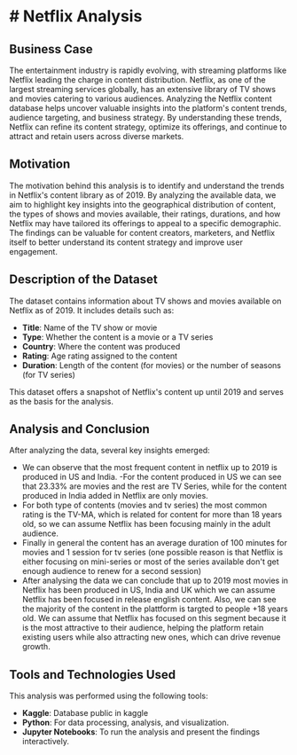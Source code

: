 # # Netflix Analysis

## Business Case

The entertainment industry is rapidly evolving, with streaming platforms like Netflix leading the charge in content distribution. Netflix, as one of the largest streaming services globally, has an extensive library of TV shows and movies catering to various audiences. Analyzing the Netflix content database helps uncover valuable insights into the platform's content trends, audience targeting, and business strategy. By understanding these trends, Netflix can refine its content strategy, optimize its offerings, and continue to attract and retain users across diverse markets.

## Motivation

The motivation behind this analysis is to identify and understand the trends in Netflix's content library as of 2019. By analyzing the available data, we aim to highlight key insights into the geographical distribution of content, the types of shows and movies available, their ratings, durations, and how Netflix may have tailored its offerings to appeal to a specific demographic. The findings can be valuable for content creators, marketers, and Netflix itself to better understand its content strategy and improve user engagement.

## Description of the Dataset

The dataset contains information about TV shows and movies available on Netflix as of 2019. It includes details such as:
- **Title**: Name of the TV show or movie
- **Type**: Whether the content is a movie or a TV series
- **Country**: Where the content was produced
- **Rating**: Age rating assigned to the content
- **Duration**: Length of the content (for movies) or the number of seasons (for TV series)

This dataset offers a snapshot of Netflix's content up until 2019 and serves as the basis for the analysis.

## Analysis and Conclusion

After analyzing the data, several key insights emerged:

- We can observe that the most frequent content in netflix up to 2019 is produced in US and India.
-For the content produced in US we can see that 23.33% are movies and the rest are TV Series, while for the content produced in India added in Netflix are only movies.
- For both type of contents (movies and tv series) the most common rating is the TV-MA, which is related for content for more than 18 years old, so we can assume Netflix has been focusing mainly in the adult audience.
- Finally in general the content has an average duration of 100 minutes for movies and 1 session for tv series (one possible reason is that Netflix is either focusing on mini-series or most of the series available don't get enough audience to renew for a second session)
- After analysing the data we can conclude that up to 2019 most movies in Netflix has been produced in US, India and UK which we can assume Netflix has been focused in release english content. Also, we can see the majority of the content in the plattform is targted to people +18 years old. We can assume that Netflix has focused on this segment because it is the most attractive to their audience, helping the platform retain existing users while also attracting new ones, which can drive revenue growth.

## Tools and Technologies Used

This analysis was performed using the following tools:
- **Kaggle**: Database public in kaggle
- **Python**: For data processing, analysis, and visualization.
- **Jupyter Notebooks**: To run the analysis and present the findings interactively.




